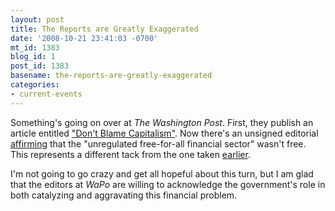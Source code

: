 ```yaml
---
layout: post
title: The Reports are Greatly Exaggerated
date: '2008-10-21 23:41:03 -0700'
mt_id: 1383
blog_id: 1
post_id: 1383
basename: the-reports-are-greatly-exaggerated
categories:
- current-events
---
```

<p>
Something's going on over at <cite>The Washington Post</cite>. First, they publish an article entitled <a href="http://www.washingtonpost.com/wp-dyn/content/article/2008/10/15/AR2008101503166.html">"Don't Blame Capitalism"</a>. Now there's an unsigned editorial <a href="http://www.washingtonpost.com/wp-dyn/content/article/2008/10/19/AR2008101901416.html">affirming</a> that the "unregulated free-for-all financial sector" wasn't free. This represents a different tack from the one taken <a href="http://www.washingtonpost.com/wp-dyn/content/article/2008/10/09/AR2008100903425.html">earlier</a>.
</p>
<p>
I'm not going to go crazy and get all hopeful about this turn, but I am glad that the editors at <cite>WaPo</cite> are willing to acknowledge the government's role in both catalyzing and aggravating this financial problem.
</p>
